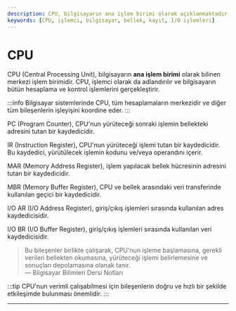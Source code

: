 ```yaml
---
description: CPU, bilgisayarın ana işlem birimi olarak açıklanmaktadır. Bu belge, CPU'nun bileşenlerini ve işlevlerini kapsamlı bir şekilde ele almaktadır.
keywords: [CPU, işlemci, bilgisayar, bellek, kayıt, I/O işlemleri]
---
```


# CPU

CPU (Central Processing Unit), bilgisayarın **ana işlem birimi** olarak bilinen merkezi işlem birimidir. CPU, işlemci olarak da adlandırılır ve bilgisayarın bütün hesaplama ve kontrol işlemlerini gerçekleştirir.

:::info
Bilgisayar sistemlerinde CPU, tüm hesaplamaların merkezidir ve diğer tüm bileşenlerin işleyişini koordine eder.
:::

PC (Program Counter), CPU'nun yürüteceği sonraki işlemin bellekteki adresini tutan bir kaydedicidir.

IR (Instruction Register), CPU'nun yürüteceği işlemi tutan bir kaydedicidir. Bu kaydedici, yürütülecek işlemin kodunu ve/veya operandını içerir.

MAR (Memory Address Register), işlem yapılacak bellek hücresinin adresini tutan bir kaydedicidir.

MBR (Memory Buffer Register), CPU ve bellek arasındaki veri transferinde kullanılan geçici bir kaydedicidir.

I/O AR (I/O Address Register), giriş/çıkış işlemleri sırasında kullanılan adres kaydedicisidir. 

I/O BR (I/O Buffer Register), giriş/çıkış işlemleri sırasında kullanılan veri kaydedicisidir.

> Bu bileşenler birlikte çalışarak, CPU'nun işleme başlamasına, gerekli verileri bellekten okumasına, yürüteceği işlemi belirlemesine ve sonuçları depolamasına olanak tanır.  
> — Bilgisayar Bilimleri Dersi Notları

:::tip
CPU'nun verimli çalışabilmesi için bileşenlerin doğru ve hızlı bir şekilde etkileşimde bulunması önemlidir.
:::

---